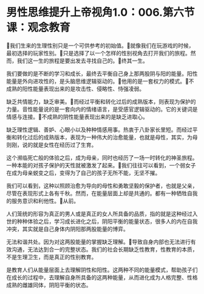 # 男性思维提升上帝视角1.0：006.第六节课：观念教育

🎼我们生来的生理性别只是一个可供参考的初始值。🎼就像我们在玩游戏的时候，最初选择的玩家性别。🎼只是选择了以一个怎样的性别视角去打开我们的旅程。然而，我们这一生的旅程是要出发去寻找自己的。🎼终其一生。

我们要做的是不断的学习和成长，最终去平衡自己身上那两股阴与阳的能量。阳性能量是外向进攻性的，是头脑思维逻辑驱动的。🎼他用的是一套权力的模式。🎼不成熟的阳性能量表现出来的是攻击性、侵略性、恃强凌弱。

缺乏共情能力，缺乏审美。🎼而经过平衡和转化过后的成熟版本，则表现为保护的力量。音性能量说的是一套向内的情绪语言，是受感官逻辑驱动的。它的关键词是情感与连接。🎼不成熟的阴性能量表现出来的是缺乏进取心。

缺乏理性逻辑、善妒、心眼小以及种种情感用事。热衷于八卦家长里短。而经过平衡和转化过后的成熟版本，表现为一种伟大的治愈能量，也就是母性，其实，为母则刚，说的就是女性在经历过了生育。

这个濒临死亡般的体验之后，成为母亲，同时也经历了一场一时转化的神圣旅程。一种本能的对孩子保护的天性就被激发了起来。🎼我们往往可以看到，一个弱女子在成为母亲蜕变之后，变得为了自己的孩子无所不能，无坚不摧。

我们可以看到，这种以照顾治愈为导向的母性和勇敢坚毅的保护者，也就是父亲，尽管在表现形式上各有千秋。然而，在能量层面上却是共通的。都有一种牺牲自我的服务意识和利他性。🎼从前。

人们笼统的形容为真正的男人或是真正的女人所具备的品质，指的就是这种经过入世的种种体验之后，学习成长进化之后，阴阳平衡的能量状态，很多人的内在自我冲突，其实就是自己身体内阴阳那两股能量的博弈。

无法和谐共处。因为对这两股能量的掌握缺乏理解。🎼导致自身内部也无法进行有效沟通，无法达到合一的完整状态。我们的社会长期缺乏性教育，性教育的本质，不是生理卫生，而是真正的性别教育。

是教育人们从能量层面上去理解阴性和阳性。这两种不同的能量模式，帮助孩子们在成长的过程中，去理解自身所具备的这两种能量，从而进化成为人格完整、性格成熟的雌雄同体，阴阳平衡的状态。

